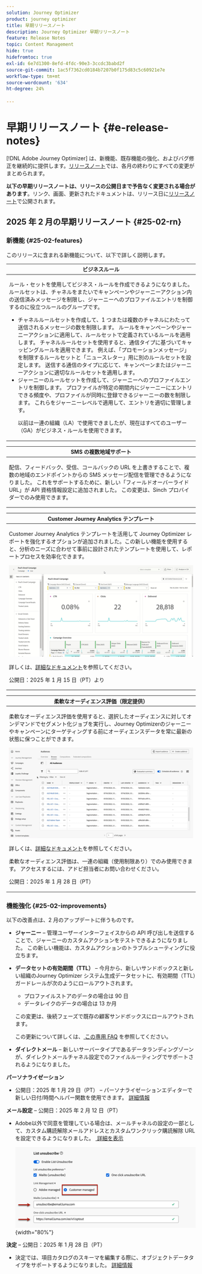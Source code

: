 ```yaml
---
solution: Journey Optimizer
product: journey optimizer
title: 早期リリースノート
description: Journey Optimizer 早期リリースノート
feature: Release Notes
topic: Content Management
hide: true
hidefromtoc: true
exl-id: 6e7d1300-8efd-4fdc-90e3-3ccdc3babd2f
source-git-commit: 1ac5f7362cd0184b7207b0f175d83c5c60921e7e
workflow-type: tm+mt
source-wordcount: '634'
ht-degree: 24%

---
```


# 早期リリースノート {#e-release-notes}

[!DNL Adobe Journey Optimizer] は、新機能、既存機能の強化、およびバグ修正を継続的に提供します。[リリースノート](release-notes.md)では、各月の終わりにすべての変更がまとめられます。

**以下の早期リリースノートは、リリースの公開日まで予告なく変更される場合があります**。リンク、画面、更新されたドキュメントは、リリース日に[リリースノート](release-notes.md)で公開されます。

## 2025 年 2 月の早期リリースノート {#25-02-rn}

### 新機能 {#25-02-features}

このリリースに含まれる新機能について、以下で詳しく説明します。

<table>
<thead>
<tr>
<th><strong>ビジネスルール</strong><br/></th>
</tr>
</thead>
<tbody>
<tr>
<td>
<p>ルール・セットを使用してビジネス・ルールを作成できるようになりました。 ルールセットは、チャネルをまたいでキャンペーンやジャーニーアクション内の送信済みメッセージを制限し、ジャーニーへのプロファイルエントリを制御するのに役立つルールのグループです。<p>
<p><ul><li>チャネルルールセットを作成して、1 つまたは複数のチャネルにわたって送信されるメッセージの数を制限します。 ルールをキャンペーンやジャーニーアクションに適用して、ルールセットで定義されているルールを適用します。 チャネルルールセットを使用すると、通信タイプに基づいてキャッピングルールを適用できます。 例えば、「プロモーションメッセージ」を制限するルールセットと「ニュースレター」用に別のルールセットを設定します。 送信する通信のタイプに応じて、キャンペーンまたはジャーニーアクションに適切なルールセットを適用します。</li>
<li> ジャーニーのルールセットを作成して、ジャーニーへのプロファイルエントリを制御します。 プロファイルが特定の期間内にジャーニーにエントリできる頻度や、プロファイルが同時に登録できるジャーニーの数を制限します。 これらをジャーニーレベルで適用して、エントリを適切に管理します。</li></p>
<p>以前は一連の組織（LA）で使用できましたが、現在はすべてのユーザー（GA）がビジネス・ルールを使用できます。</p>
<!--p>For more information, refer to the <a href="../configuration/business-rules.md">detailed documentation</a>.</p-->
</td>
</tr>
</tbody>
</table>

<table>
<thead>
<tr>
<th><strong>SMS の複数地域サポート</strong><br/></th>
</tr>
</thead>
<tbody>
<tr>
<td>
<p>配信、フィードバック、受信、コールバックの URL を上書きすることで、複数の地域のエンドポイントからの SMS メッセージ配信を管理できるようになりました。 これをサポートするために、新しい「フィールドオーバーライド URL」が API 資格情報設定に追加されました。 この変更は、Sinch プロバイダーでのみ使用できます。</p>
<!--p>For more information, refer to the <a href="../configuration/business-rules.md">detailed documentation</a>.</p-->
</td>
</tr>
</tbody>
</table>


<table>
<thead>
<tr>
<th><strong>Customer Journey Analytics テンプレート</strong><br/></th>
</tr>
</thead>
<tbody>
<tr>
<td>
<p>Customer Journey Analytics テンプレートを活用して Journey Optimizer レポートを強化するオプションが追加されました。この新しい機能を使用すると、分析のニーズに合わせて事前に設計されたテンプレートを使用して、レポートプロセスを効率化できます。
</p>
<img src="assets/do-not-localize/cja-templates.gif">
<p>詳しくは、<a href="../reports/report-cja-manage.md#cja-template">詳細なドキュメント</a>を参照してください。</p>
<p>公開日：2025 年 1 月 15 日（PT）より</p>
</tr>
</tbody>
</table>

<table>
<thead>
<tr>
<th><strong>柔軟なオーディエンス評価（限定提供）</strong><br/></th>
</tr>
</thead>
<tbody>
<tr>
<td>
<p>柔軟なオーディエンス評価を使用すると、選択したオーディエンスに対してオンデマンドでセグメント化ジョブを実行し、Journey Optimizerのジャーニーやキャンペーンにターゲティングする前にオーディエンスデータを常に最新の状態に保つことができます。</p>
<img src="assets/do-not-localize/flexible-audience.gif">
<p>詳しくは、<a href="../audience/about-audiences.md#flexible">詳細なドキュメント</a>を参照してください。</p>
<p> 柔軟なオーディエンス評価は、一連の組織（使用制限あり）でのみ使用できます。 アクセスするには、アドビ担当者にお問い合わせください。</p>
<p>公開日：2025 年 1 月 28 日（PT）</p>
</tr>
</tbody>
</table>


### 機能強化 {#25-02-improvements}

以下の改善点は、2 月のアップデートに伴うものです。

* **ジャーニー** – 管理ユーザーインターフェイスからの API 呼び出しを送信することで、ジャーニーのカスタムアクションをテストできるようになりました。 この新しい機能は、カスタムアクションのトラブルシューティングに役立ちます。

* **データセットの有効期間（TTL）** – 今月から、新しいサンドボックスと新しい組織のJourney Optimizer システム生成データセットに、有効期間（TTL）ガードレールが次のようにロールアウトされます。

   * プロファイルストアのデータの場合は 90 日
   * データレイクのデータの場合は 13 か月

  この変更は、後続フェーズで既存の顧客サンドボックスにロールアウトされます。

  この更新について詳しくは、[ この専用 FAQ](../data/datasets-ttl.md#frequently-asked-questions) を参照してください。

<!--* **Playbooks** - You can now create and publish your own Use Case Playbooks in Journey Optimizer.-->

* **ダイレクトメール** – 新しいサーバータイプであるデータランディングゾーンが、ダイレクトメールチャネル設定でのファイルルーティングでサポートされるようになりました。

**パーソナライゼーション**

<!--
* The personalization editor has been enhanced with new capabilities such as Auto-complete, Search, and filtering options. You can also show or hide deprecated attributes.-->

* 公開日：2025 年 1 月 29 日（PT） – パーソナライゼーションエディターで新しい日付/時間ヘルパー関数を使用できます。 [詳細情報](../personalization/functions/dates.md)

**メール設定** – 公開日：2025 年 2 月 12 日（PT）

* Adobe以外で同意を管理している場合は、メールチャネルの設定の一部として、カスタム購読解除メールアドレスとカスタムワンクリック購読解除 URL を設定できるようになりました。 [ 詳細を表示 ](../email/list-unsubscribe.md#custom-managed)

  ![](../email/assets/surface-list-unsubscribe-custom.png){width="80%"}

**決定** – 公開日：2025 年 1 月 28 日（PT）

* 決定では、項目カタログのスキーマを編集する際に、オブジェクトデータタイプをサポートするようになりました。 [詳細情報](../experience-decisioning/catalogs.md)